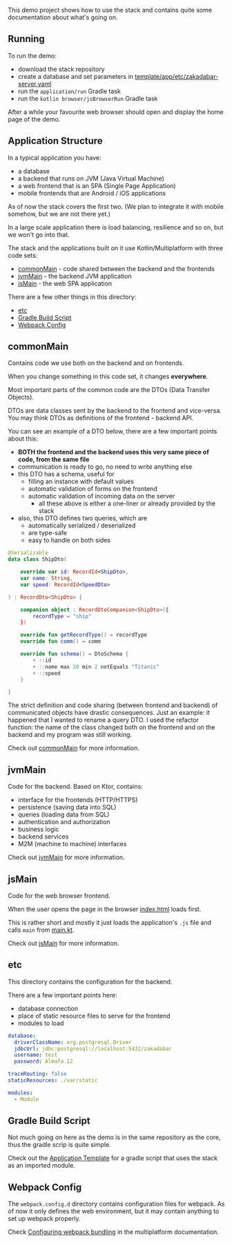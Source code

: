 This demo project shows how to use the stack and contains quite some documentation about what's going on.

## Running

To run the demo:

* download the stack repository
* create a database and set parameters
  in [template/app/etc/zakadabar-server.yaml](template/app/etc/zakadabar-server.yaml)
* run the `application/run` Gradle task
* run the `kotlin browser/jsBrowserRun` Gradle task

After a while your favourite web browser should open and display the home page of the demo.

## Application Structure

In a typical application you have:

* a database
* a backend that runs on JVM (Java Virtual Machine)
* a web frontend that is an SPA (Single Page Application)
* mobile frontends that are Android / iOS applications

As of now the stack covers the first two. (We plan to integrate it with mobile somehow, but we are not there yet.)

In a large scale application there is load balancing, resilience and so on, but we won't go into that.

The stack and the applications built on it use Kotlin/Multiplatform with three code sets:

* [commonMain](#commonMain) - code shared between the backend and the frontends
* [jvmMain](#jvmMain) - the backend JVM application
* [jsMain](#jsMain) - the web SPA application

There are a few other things in this directory:

* [etc](#etc)
* [Gradle Build Script](#Gradle-Build-Script)
* [Webpack Config](#Webpack-Config)

## commonMain

Contains code we use both on the backend and on frontends.

When you change something in this code set, it changes **everywhere**.

Most important parts of the common code are the DTOs (Data Transfer Objects).

DTOs are data classes sent by the backend to the frontend and vice-versa. You may think DTOs as definitions of the frontend - backend API.

You can see an example of a DTO below, there are a few important points about this:

* **BOTH the frontend and the backend uses this very same piece of code, from the same file**
* communication is ready to go, no need to write anything else
* this DTO has a schema, useful for
  * filling an instance with default values
  * automatic validation of forms on the frontend
  * automatic validation of incoming data on the server
    * all these above is either a one-liner or already provided by the stack
* also, this DTO defines two queries, which are
    * automatically serialized / deserialized
    * are type-safe
    * easy to handle on both sides

```kotlin
@Serializable
data class ShipDto(

    override var id: RecordId<ShipDto>,
    var name: String,
    var speed: RecordId<SpeedDto>

) : RecordDto<ShipDto> {

    companion object : RecordDtoCompanion<ShipDto>({
        recordType = "ship"
    })

    override fun getRecordType() = recordType
    override fun comm() = comm

    override fun schema() = DtoSchema {
        + ::id
        + ::name max 20 min 2 notEquals "Titanic"
        + ::speed
    }

}
```

The strict definition and code sharing (between frontend and backend) of communicated objects have drastic consequences.
Just an example: it happened that I wanted to rename a query DTO. I used the refactor function: the name of the class
changed both on the frontend and on the backend and my program was still working.

Check out [commonMain](src/commonMain/kotlin/zakadabar/demo/data/README.md) for more information.

## jvmMain

Code for the backend. Based on Ktor, contains:

* interface for the frontends (HTTP/HTTPS)
* persistence (saving data into SQL)
* queries (loading data from SQL)
* authentication and authorization
* business logic
* backend services
* M2M (machine to machine) interfaces

Check out [jvmMain](src/jvmMain) for more information.

## jsMain

Code for the web browser frontend.

When the user opens the page in the browser [index.html](src/jsMain/resources/index.html) loads first.

This is rather short and mostly it just loads the application's `.js` file and calls `main`
from [main.kt](src/jsMain/kotlin/main.kt).

Check out [jsMain](src/jsMain) for more information.

## etc

This directory contains the configuration for the backend.

There are a few important points here:

* database connection
* place of static resource files to serve for the frontend
* modules to load

```yaml
database:
  driverClassName: org.postgresql.Driver
  jdbcUrl: jdbc:postgresql://localhost:5432/zakadabar
  username: test
  password: Almafa.12

traceRouting: false
staticResources: ./var/static

modules:
  - Module
```

## Gradle Build Script

Not much going on here as the demo is in the same repository as the core, thus the gradle scrip is quite simple.

Check out the [Application Template](https://github.com/spxbhuhb/zakadabar-application-template) for a gradle script that uses the stack as an imported module.

## Webpack Config

The `webpack.config.d` directory contains configuration files for webpack. As of now it only defines the web environment, but it may contain anything to set up webpack properly.

Check [Configuring webpack bundling](https://kotlinlang.org/docs/reference/js-project-setup.html#configuring-webpack-bundling)
in the multiplatform documentation.